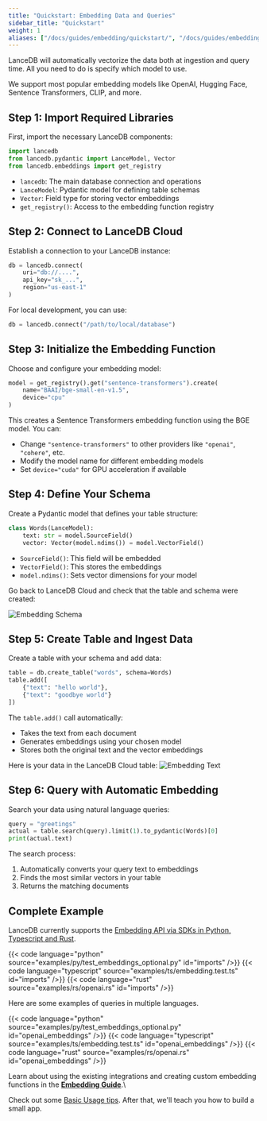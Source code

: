 ```yaml
---
title: "Quickstart: Embedding Data and Queries"
sidebar_title: "Quickstart"
weight: 1
aliases: ["/docs/guides/embedding/quickstart/", "/docs/guides/embedding/quickstart"]
---
```


LanceDB will automatically vectorize the data both at ingestion and query time. All you need to do is specify which model to use.

We support most popular embedding models like OpenAI, Hugging Face, Sentence Transformers, CLIP, and more.

## Step 1: Import Required Libraries

First, import the necessary LanceDB components:

```python
import lancedb
from lancedb.pydantic import LanceModel, Vector
from lancedb.embeddings import get_registry
```

- `lancedb`: The main database connection and operations
- `LanceModel`: Pydantic model for defining table schemas
- `Vector`: Field type for storing vector embeddings
- `get_registry()`: Access to the embedding function registry

## Step 2: Connect to LanceDB Cloud

Establish a connection to your LanceDB instance:

```python
db = lancedb.connect(
    uri="db://....",
    api_key="sk_...",
    region="us-east-1"
)
```

For local development, you can use:
```python
db = lancedb.connect("/path/to/local/database")
```

## Step 3: Initialize the Embedding Function

Choose and configure your embedding model:

```python
model = get_registry().get("sentence-transformers").create(
    name="BAAI/bge-small-en-v1.5", 
    device="cpu"
)
```

This creates a Sentence Transformers embedding function using the BGE model. You can:
- Change `"sentence-transformers"` to other providers like `"openai"`, `"cohere"`, etc.
- Modify the model name for different embedding models
- Set `device="cuda"` for GPU acceleration if available

## Step 4: Define Your Schema

Create a Pydantic model that defines your table structure:

```python
class Words(LanceModel):
    text: str = model.SourceField()  
    vector: Vector(model.ndims()) = model.VectorField()  
```

- `SourceField()`: This field will be embedded
- `VectorField()`: This stores the embeddings
- `model.ndims()`: Sets vector dimensions for your model

Go back to LanceDB Cloud and check that the table and schema were created:

![Embedding Schema](/assets/docs/quickstart/embedding-schema.png)

## Step 5: Create Table and Ingest Data

Create a table with your schema and add data:

```python
table = db.create_table("words", schema=Words)
table.add([
    {"text": "hello world"},
    {"text": "goodbye world"}
])
```

The `table.add()` call automatically:
- Takes the text from each document
- Generates embeddings using your chosen model
- Stores both the original text and the vector embeddings

Here is your data in the LanceDB Cloud table:
![Embedding Text](/assets/docs/quickstart/embedding-text.png)

## Step 6: Query with Automatic Embedding

Search your data using natural language queries:

```python
query = "greetings"
actual = table.search(query).limit(1).to_pydantic(Words)[0]
print(actual.text)
```

The search process:
1. Automatically converts your query text to embeddings
2. Finds the most similar vectors in your table
3. Returns the matching documents


## Complete Example 

LanceDB currently supports the [Embedding API via SDKs in Python, Typescript and Rust](/docs/reference/).

{{< code language="python" source="examples/py/test_embeddings_optional.py" id="imports" />}}
{{< code language="typescript" source="examples/ts/embedding.test.ts" id="imports" />}}
{{< code language="rust" source="examples/rs/openai.rs" id="imports" />}}

Here are some examples of queries in multiple languages. 

{{< code language="python" source="examples/py/test_embeddings_optional.py" id="openai_embeddings" />}}
{{< code language="typescript" source="examples/ts/embedding.test.ts" id="openai_embeddings" />}}
{{< code language="rust" source="examples/rs/openai.rs" id="openai_embeddings" />}}

Learn about using the existing integrations and creating custom embedding functions in the [**Embedding Guide**](/docs/guides/embedding/).\

Check out some [Basic Usage tips](/docs/quickstart/basic-usage/). After that, we'll teach you how to build a small app.
